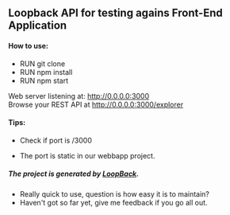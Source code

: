 ## Loopback API for testing agains Front-End Application

#### How to use:

  - RUN git clone
  - RUN npm install
  - RUN npm start

  Web server listening at: http://0.0.0.0:3000                    <Br />
  Browse your REST API at http://0.0.0.0:3000/explorer

#### Tips:

  - Check if port is /3000

  - The port is static in our webbapp project.

##### The project is generated by [LoopBack](http://loopback.io).

 - Really quick to use, question is how easy it is to maintain?   <Br />
 - Haven't got so far yet, give me feedback if you go all out.
